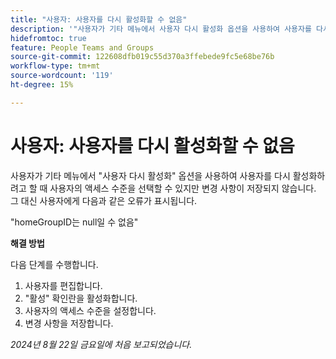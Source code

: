 ```yaml
---
title: "사용자: 사용자를 다시 활성화할 수 없음"
description: '"사용자가 기타 메뉴에서 사용자 다시 활성화 옵션을 사용하여 사용자를 다시 활성화하려고 할 때 사용자의 액세스 수준을 선택할 수 있지만 변경 사항이 저장되지 않습니다. 대신 오류가 표시됩니다. 해결 방법을 사용할 수 있습니다.”'
hidefromtoc: true
feature: People Teams and Groups
source-git-commit: 122608dfb019c55d370a3ffebede9fc5e68be76b
workflow-type: tm+mt
source-wordcount: '119'
ht-degree: 15%

---
```



# 사용자: 사용자를 다시 활성화할 수 없음

사용자가 기타 메뉴에서 &quot;사용자 다시 활성화&quot; 옵션을 사용하여 사용자를 다시 활성화하려고 할 때 사용자의 액세스 수준을 선택할 수 있지만 변경 사항이 저장되지 않습니다. 그 대신 사용자에게 다음과 같은 오류가 표시됩니다.

&quot;homeGroupID는 null일 수 없음&quot;

**해결 방법**

다음 단계를 수행합니다.

1. 사용자를 편집합니다.
1. &quot;활성&quot; 확인란을 활성화합니다.
1. 사용자의 액세스 수준을 설정합니다.
1. 변경 사항을 저장합니다.

_2024년 8월 22일 금요일에 처음 보고되었습니다._
